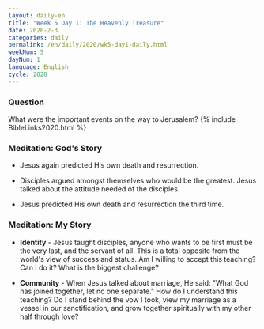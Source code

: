 ```yaml
---
layout: daily-en
title: "Week 5 Day 1: The Heavenly Treasure"
date: 2020-2-3 
categories: daily
permalink: /en/daily/2020/wk5-day1-daily.html
weekNum: 5
dayNum: 1
language: English
cycle: 2020
---
```


### Question     
What were the important events on the way to Jerusalem? 
{% include BibleLinks2020.html %} 

### Meditation: God's Story   
+ Jesus again predicted His own death and resurrection. 

+ Disciples argued amongst themselves who would be the greatest. Jesus talked about the attitude needed of the disciples. 

+ Jesus predicted His own death and resurrection the third time. 

### Meditation: My Story   
+ **Identity** - Jesus taught disciples, anyone who wants to be first must be the very last, and the servant of all. This is a total opposite from the world's view of success and status. Am I willing to accept this teaching? Can I do it? What is the biggest challenge? 

+ **Community** - When Jesus talked about marriage, He said: "What God has joined together, let no one separate." How do I understand this teaching? Do I stand behind the vow I took, view my marriage as a vessel in our sanctification, and grow together spiritually with my other half through love?  
